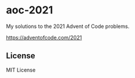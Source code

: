 # aoc-2021

My solutions to the 2021 Advent of Code problems.

https://adventofcode.com/2021

## License

MIT License
